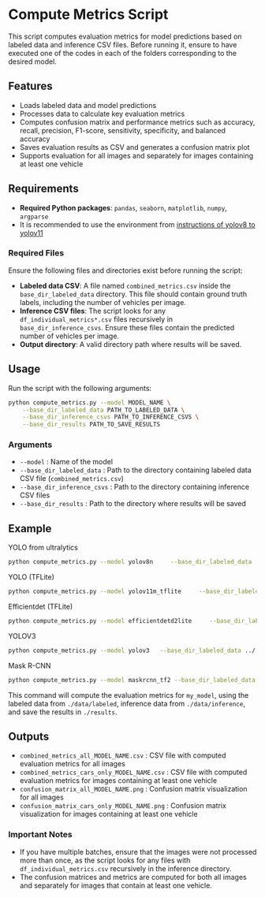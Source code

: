 # Compute Metrics Script

This script computes evaluation metrics for model predictions based on labeled data and inference CSV files.
Before running it, ensure to have executed one of the codes in each of the folders corresponding to the desired model.

## Features
- Loads labeled data and model predictions
- Processes data to calculate key evaluation metrics
- Computes confusion matrix and performance metrics such as accuracy, recall, precision, F1-score, sensitivity, specificity, and balanced accuracy
- Saves evaluation results as CSV and generates a confusion matrix plot
- Supports evaluation for all images and separately for images containing at least one vehicle

## Requirements
- **Required Python packages**: `pandas`, `seaborn`, `matplotlib`, `numpy`, `argparse`
- It is recommended to use the environment from [instructions of yolov8 to yolov11](../yolov8_to_v11/README.md)

### Required Files
Ensure the following files and directories exist before running the script:
- **Labeled data CSV**: A file named `combined_metrics.csv` inside the `base_dir_labeled_data` directory. This file should contain ground truth labels, including the number of vehicles per image.
- **Inference CSV files**: The script looks for any `df_individual_metrics*.csv` files recursively in `base_dir_inference_csvs`. Ensure these files contain the predicted number of vehicles per image.
- **Output directory**: A valid directory path where results will be saved.

## Usage

Run the script with the following arguments:

```bash
python compute_metrics.py --model MODEL_NAME \
    --base_dir_labeled_data PATH_TO_LABELED_DATA \
    --base_dir_inference_csvs PATH_TO_INFERENCE_CSVS \
    --base_dir_results PATH_TO_SAVE_RESULTS
```

### Arguments
- `--model` : Name of the model
- `--base_dir_labeled_data` : Path to the directory containing labeled data CSV file (`combined_metrics.csv`)
- `--base_dir_inference_csvs` : Path to the directory containing inference CSV files
- `--base_dir_results` : Path to the directory where results will be saved

## Example
YOLO from ultralytics
```bash
python compute_metrics.py --model yolov8n     --base_dir_labeled_data ../../assets/labels     --base_dir_inference_csvs ../../assets/results/results_yolo_ultralytics/yolov8n     --base_dir_results ../../assets/results/results_yolo_ultralytics/yolov8n
```

YOLO (TFLite)
```bash
python compute_metrics.py --model yolov11m_tflite     --base_dir_labeled_data ../../assets/labels     --base_dir_inference_csvs ../../assets/results/results_yolo_tflite/yolov11m_tflite     --base_dir_results ../../assets/results/results_yolo_tflite/yolov11m_tflite
```

Efficientdet (TFLite)
```bash
python compute_metrics.py --model efficientdetd2lite     --base_dir_labeled_data ../../assets/labels     --base_dir_inference_csvs ../../assets/results/results_efficientdet_tflite/efficientdetd2lite     --base_dir_results ../../assets/results/results_efficientdet_tflite/efficientdetd2lite
```

YOLOV3
```bash
python compute_metrics.py --model yolov3   --base_dir_labeled_data ../../assets/labels     --base_dir_inference_csvs ../../assets/results/results_yolov3/yolov3     --base_dir_results ../../assets/results/results_yolov3/yolov3
```

Mask R-CNN
```bash
python compute_metrics.py --model maskrcnn_tf2 --base_dir_labeled_data ../../assets/labels --base_dir_inference_csvs ../../assets/results/results_maskrcnn_tf2/markrcnn_tf2/ --base_dir_results ../../assets/results/results_maskrcnn_tf2/markrcnn_tf2/
```

This command will compute the evaluation metrics for `my_model`, using the labeled data from `./data/labeled`, inference data from `./data/inference`, and save the results in `./results`.

## Outputs
- `combined_metrics_all_MODEL_NAME.csv` : CSV file with computed evaluation metrics for all images
- `combined_metrics_cars_only_MODEL_NAME.csv` : CSV file with computed evaluation metrics for images containing at least one vehicle
- `confusion_matrix_all_MODEL_NAME.png` : Confusion matrix visualization for all images
- `confusion_matrix_cars_only_MODEL_NAME.png` : Confusion matrix visualization for images containing at least one vehicle

### Important Notes
- If you have multiple batches, ensure that the images were not processed more than once, as the script looks for any files with `df_individual_metrics.csv` recursively in the inference directory.
- The confusion matrices and metrics are computed for both all images and separately for images that contain at least one vehicle.
